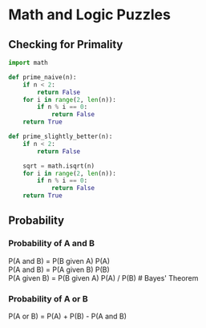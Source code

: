 # Math and Logic Puzzles

## Checking for Primality

```python
import math

def prime_naive(n):
    if n < 2:
        return False
    for i in range(2, len(n)):
        if n % i == 0:
            return False
    return True

def prime_slightly_better(n):
    if n < 2:
        return False

    sqrt = math.isqrt(n)
    for i in range(2, len(n)):
        if n % i == 0:
            return False
    return True
```

## Probability

### Probability of A and B

P(A and B) = P(B given A) P(A)  
P(A and B) = P(A given B) P(B)  
P(A given B) = P(B given A) P(A) / P(B)  # Bayes' Theorem

### Probability of A or B

P(A or B) = P(A) + P(B) - P(A and B)
